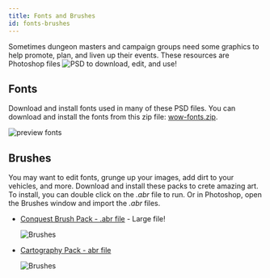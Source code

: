 ```yaml
---
title: Fonts and Brushes
id: fonts-brushes
---
```


Sometimes dungeon masters and campaign groups need some graphics to help promote, plan, and liven up their events. These resources are Photoshop files ![PSD](/img/psd.png) to download, edit, and use!

## Fonts

Download and install fonts used in many of these PSD files. You can download and install the fonts from this zip file: [wow-fonts.zip](https://drive.google.com/file/d/1-NhzLG83iGJ0gdTmmPVSGjt9X8lTrZDw/view?usp=sharing).

![preview fonts](/img/resources/wow-fonts.jpg)

## Brushes

You may want to edit fonts, grunge up your images, add dirt to your vehicles, and more. Download and install these packs to crete amazing art. To install, you can double click on the *.abr* file to run. Or in Photoshop, open the Brushes window and import the *.abr* files.

* [Conquest Brush Pack - .abr file](https://drive.google.com/file/d/1fyJT9hxPUsgWCoe76udYz1Zpy2q54Aea/view?usp=sharing) - Large file!

    ![Brushes](/img/resources/brushes.jpg)

* [Cartography Pack - abr file](https://drive.google.com/file/d/1fyJT9hxPUsgWCoe76udYz1Zpy2q54Aea/view?usp=sharing)

   ![Brushes](/img/resources/cartography.jpg) 

